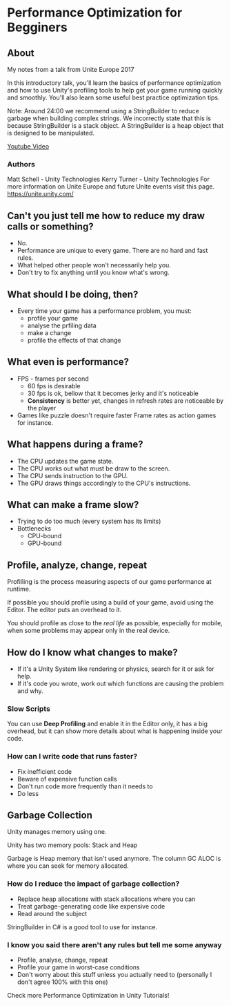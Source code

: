 # Performance Optimization for Begginers

## About

My notes from a talk from Unite Europe 2017

In this introductory talk, you'll learn the basics of performance optimization and how to use Unity's profiling tools to help get your game running quickly and smoothly. You'll also learn some useful best practice optimization tips.

Note: Around 24:00 we recommend using a StringBuilder to reduce garbage when building complex strings. We incorrectly state that this is because StringBuilder is a stack object. A StringBuilder is a heap object that is designed to be manipulated.

[Youtube Video](https://www.youtube.com/watch?v=1e5WY2qf600)

### Authors

Matt Schell - Unity Technologies 
Kerry Turner - Unity Technologies
For more information on Unite Europe and future Unite events visit this page. https://unite.unity.com/

## Can't you just tell me how to reduce my draw calls or something?

* No.
* Performance are unique to every game. There are no hard and fast rules.
* What helped other people won't necessarily help you.
* Don't try to fix anything until you know what's wrong.

## What should I be doing, then?

* Every time your game has a performance problem, you must:
  * profile your game
  * analyse the prfiling data
  * make a change
  * profile the effects of that change

## What even is performance?

* FPS - frames per second
  * 60 fps is desirable
  * 30 fps is ok, bellow that it becomes jerky and it's noticeable
  * **Consistency** is better yet, changes in refresh rates are noticeable by the player
* Games like puzzle doesn't require faster Frame rates as action games for instance. 

## What happens during a frame?

* The CPU updates the game state.
* The CPU works out what must be draw to the screen.
* The CPU sends instruction to the GPU.
* The GPU draws things accordingly to the CPU's instructions.

## What can make a frame slow?

* Trying to do too much (every system has its limits)
* Bottlenecks
  * CPU-bound
  * GPU-bound

## Profile, analyze, change, repeat

Profilling is the process measuring aspects of our game performance at runtime.

If possible you should profile using a build of your game, avoid using the Editor. The editor puts an overhead to it.

You should profile as close to the _real life_ as possible, especially for mobile, when some problems may appear only in the real device.

## How do I know what changes to make?

* If it's a Unity System like rendering or physics, search for it or ask for help.
* If it's code you wrote, work out which functions are causing the problem and why.

### Slow Scripts

You can use **Deep Profiling** and enable it in the Editor only, it has a big overhead, but it can show more details about what is happening inside your code.

### How can I write code that runs faster?

* Fix inefficient code
* Beware of expensive function calls
* Don't run code more frequently than it needs to
* Do less

## Garbage Collection

Unity manages memory using one.

Unity has two memory pools: Stack and Heap

Garbage is Heap memory that isn't used anymore.
The column GC ALOC is where you can seek for memory allocated.

### How do I reduce the impact of garbage collection?

* Replace heap allocations with stack allocations where you can
* Treat garbage-generating code like expensive code
* Read around the subject

StringBuilder in C# is a good tool to use for instance.

### I know you said there aren't any rules but tell me some anyway

* Profile, analyse, change, repeat
* Profile your game in worst-case conditions
* Don't worry about this stuff unless you actually need to (personally I don't agree 100% with this one)

Check more Performance Optimization in Unity Tutorials!